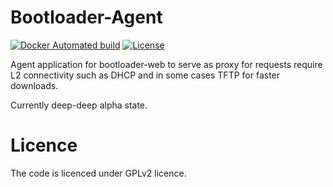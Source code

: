 # Bootloader-Agent

[![Docker Automated build](https://img.shields.io/docker/automated/teran/bootloader-agent.svg)](https://hub.docker.com/r/teran/bootloader-agent/)
[![License](https://img.shields.io/github/license/teran/bootloader-agent.svg)]()

Agent application for bootloader-web to serve as proxy for requests require L2
connectivity such as DHCP and in some cases TFTP for faster downloads.

Currently deep-deep alpha state.

Licence
=======

The code is licenced under GPLv2 licence.
